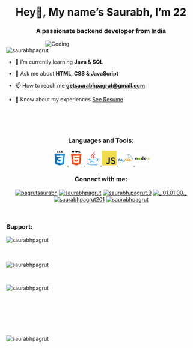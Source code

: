 <h1 align="center">Hey🧐, My name’s Saurabh, I’m 22</h1>
<h3 align="center">A passionate backend developer from India</h3>
<img align="right" alt="Coding" width="400" src="https://miro.medium.com/max/680/1*IRGHmiGsa16stedQvIaZfw.gif" alter"Coder">

<p align="left"> <img src="https://komarev.com/ghpvc/?username=saurabhpagrut&label=Profile%20views&color=0e75b6&style=flat" alt="saurabhpagrut" /> </p>

- 🌱 I’m currently learning **Java & SQL**

- 💬 Ask me about **HTML, CSS & JavaScript**

- 📫 How to reach me **getsaurabhpagrut@gmail.com**

- 📄 Know about my experiences [See Resume](https://drive.google.com/file/d/1tArtwM-3Os8AoPloVjTu6M1E6mrcjCZ6/view?usp=sharing)
<br><br><br><br><br>
<h3 align="center">Languages and Tools:</h3>
<p align="center"> <a href="https://www.w3schools.com/css/" target="_blank" rel="noreferrer"> <img src="https://raw.githubusercontent.com/devicons/devicon/master/icons/css3/css3-original-wordmark.svg" alt="css3" width="40" height="40"/> </a> <a href="https://www.w3.org/html/" target="_blank" rel="noreferrer"> <img src="https://raw.githubusercontent.com/devicons/devicon/master/icons/html5/html5-original-wordmark.svg" alt="html5" width="40" height="40"/> </a> <a href="https://www.java.com" target="_blank" rel="noreferrer"> <img src="https://raw.githubusercontent.com/devicons/devicon/master/icons/java/java-original.svg" alt="java" width="40" height="40"/> </a> <a href="https://developer.mozilla.org/en-US/docs/Web/JavaScript" target="_blank" rel="noreferrer"> <img src="https://raw.githubusercontent.com/devicons/devicon/master/icons/javascript/javascript-original.svg" alt="javascript" width="40" height="40"/> </a> <a href="https://www.mysql.com/" target="_blank" rel="noreferrer"> <img src="https://raw.githubusercontent.com/devicons/devicon/master/icons/mysql/mysql-original-wordmark.svg" alt="mysql" width="40" height="40"/> </a> <a href="https://nodejs.org" target="_blank" rel="noreferrer"> <img src="https://raw.githubusercontent.com/devicons/devicon/master/icons/nodejs/nodejs-original-wordmark.svg" alt="nodejs" width="40" height="40"/> </a> </p>

<h3 align="center">Connect with me:</h3>
<p align="center">
<a href="https://twitter.com/pagrutsaurabh" target="blank"><img align="center" src="https://raw.githubusercontent.com/rahuldkjain/github-profile-readme-generator/master/src/images/icons/Social/twitter.svg" alt="pagrutsaurabh" height="30" width="40" /></a>
<a href="https://linkedin.com/in/saurabhpagrut" target="blank"><img align="center" src="https://raw.githubusercontent.com/rahuldkjain/github-profile-readme-generator/master/src/images/icons/Social/linked-in-alt.svg" alt="saurabhpagrut" height="30" width="40" /></a>
<a href="https://fb.com/saurabh.pagrut.9" target="blank"><img align="center" src="https://raw.githubusercontent.com/rahuldkjain/github-profile-readme-generator/master/src/images/icons/Social/facebook.svg" alt="saurabh.pagrut.9" height="30" width="40" /></a>
<a href="https://instagram.com/_.01.01.00._" target="blank"><img align="center" src="https://raw.githubusercontent.com/rahuldkjain/github-profile-readme-generator/master/src/images/icons/Social/instagram.svg" alt="_.01.01.00._" height="30" width="40" /></a>
<a href="https://www.hackerrank.com/saurabhpagrut201" target="blank"><img align="center" src="https://raw.githubusercontent.com/rahuldkjain/github-profile-readme-generator/master/src/images/icons/Social/hackerrank.svg" alt="saurabhpagrut201" height="30" width="40" /></a>
<a href="https://www.leetcode.com/saurabhpagrut" target="blank"><img align="center" src="https://raw.githubusercontent.com/rahuldkjain/github-profile-readme-generator/master/src/images/icons/Social/leet-code.svg" alt="saurabhpagrut" height="30" width="40" /></a>
</p><br>

<h3 align="left">Support:</h3>
<p><a href="https://www.buymeacoffee.com/saurabhpagrut"> <img align="left" src="https://cdn.buymeacoffee.com/buttons/v2/default-yellow.png" height="50" width="210" alt="saurabhpagrut" /></a></p><br><br><br>

<p><img align="center" src="https://github-readme-stats.vercel.app/api?username=saurabhpagrut&show_icons=true&locale=en" alt="saurabhpagrut" /></p><br>
<p><img align="left" src="https://github-readme-stats.vercel.app/api/top-langs?username=saurabhpagrut&show_icons=true&locale=en&layout=compact" alt="saurabhpagrut" /></p><br><br><br><br><br><br><br>
<p><img align="center" src="https://github-readme-streak-stats.herokuapp.com/?user=saurabhpagrut&" alt="saurabhpagrut" /></p>
